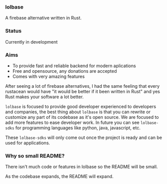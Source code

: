 ### lolbase
A firebase alternative written in Rust.

### Status
Currently in development

### Aims
- To provide fast and reliable backend for modern aplications
- Free and opensource, any donations are accepted
- Comes with very amazing features

After seeing a lot of firebase alternatives, I had the same feeling that every rustacean would have "it would be better if it been written in Rust" and yes Rust makes your software a lot better.

`lolbase` is focused to provide good developer experienced to developers and companies, the best thing about `lolbase` is that you can rewrite or customize any part of its codebase as it's open source. We are focused to add more features to ease developer work. In future you can see `lolbase-sdks` for programming languages like python, java, javascript, etc. 

These `lolbase-sdks` will only come out once the project is ready and can be used for applications.


### Why so small README?

There isn't much code or features in lolbase so the README will be small.

As the codebase expands, the README will expand.

